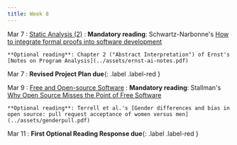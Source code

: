 ```yaml
---
title: Week 8
---
```


Mar 7
: [Static Analysis (2)](../assets/lecture-14-15-static-analysis.pdf)
  : **Mandatory reading**: Schwartz-Narbonne's [How to integrate formal proofs into software development](https://www.amazon.science/blog/how-to-integrate-formal-proofs-into-software-development)

    **Optional reading**: Chapter 2 ("Abstract Interpretation") of Ernst's [Notes on Program Analysis](../assets/ernst-ai-notes.pdf)

Mar 7
 : **Revised Project Plan due**{: .label .label-red } 


Mar 9
: [Free and Open-source Software](../assets/lecture-16-floss.pdf)
  : **Mandatory reading**: Stallman's [Why Open Source Misses the Point of Free Software](https://www.gnu.org/philosophy/open-source-misses-the-point.en.html)

    **Optional reading**: Terrell et al.'s [Gender differences and bias in open source: pull request acceptance of women versus men](../assets/genderpull.pdf)

Mar 11
 : **First Optional Reading Response due**{: .label .label-red } 
